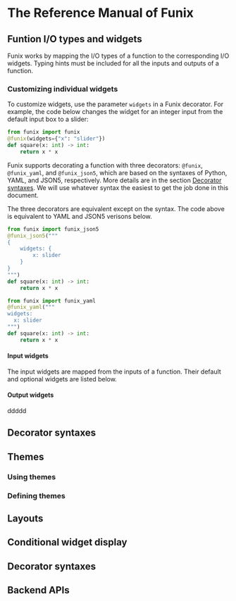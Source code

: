 # The Reference Manual of Funix 

## Funtion I/O types and widgets

Funix works by mapping the I/O types of a function to the corresponding I/O widgets. 
Typing hints must be included for all the inputs and outputs of a function. 

### Customizing individual widgets

To customize widgets, use the parameter `widgets` in a Funix decorator. For example, 
the code below changes the widget for an integer input from the default input box to a slider:

```python
from funix import funix
@funix(widgets={"x": "slider"})
def square(x: int) -> int:
    return x * x
```

Funix supports decorating a function with three  decorators: `@funix`, `@funix_yaml`, and `@funix_json5`, which are based on the syntaxes of Python, YAML, and JSON5, respectively. More details are in the section [Decorator syntaxes](#decorator-syntaxes). We will use whatever syntax the easiest to get the job done in this document.

The three decorators are equivalent except on the syntax. The code above is equivalent to YAML and JSON5 verisons below. 

```python
from funix import funix_json5
@funix_json5("""
{
    widgets: {
        x: slider
    }
}
""")
def square(x: int) -> int:
    return x * x
```

```python
from funix import funix_yaml
@funix_yaml("""
widgets:
  x: slider
""")
def square(x: int) -> int:
    return x * x
``` 

#### **Input widgets**

The input widgets are mapped from the inputs of a function. Their default and optional widgets are listed below.

#### **Output widgets**
ddddd

## Decorator syntaxes

## Themes

### Using themes

### Defining themes

## Layouts

## Conditional widget display

## Decorator syntaxes

## Backend APIs
